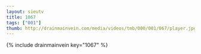 ```yaml
--- 
layout: sieutv
title: 1067
tags: ["001"]
thumb: http://drainmainvein.com/media/videos/tmb/000/001/067/player.jpg
---
```

{% include drainmainvein key="1067" %} 
